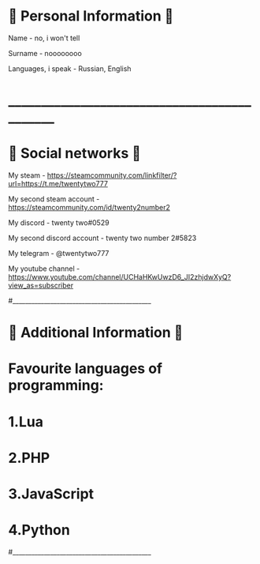 # 🐢 Personal Information 🐢

Name - no, i won't tell

Surname - noooooooo

Languages, i speak - Russian, English
# ____________________________________________

# 🐍 Social networks 🐍

My steam - https://steamcommunity.com/linkfilter/?url=https://t.me/twentytwo777

My second steam account - https://steamcommunity.com/id/twenty2number2

My discord - twenty two#0529

My second discord account - twenty two number 2#5823

My telegram - @twentytwo777

My youtube channel - https://www.youtube.com/channel/UCHaHKwUwzD6_JI2zhjdwXyQ?view_as=subscriber
 
#____________________________________________

# 🍁 Additional Information 🍁

# Favourite languages of programming: 

# 1.Lua

# 2.PHP

# 3.JavaScript

# 4.Python

#____________________________________________
